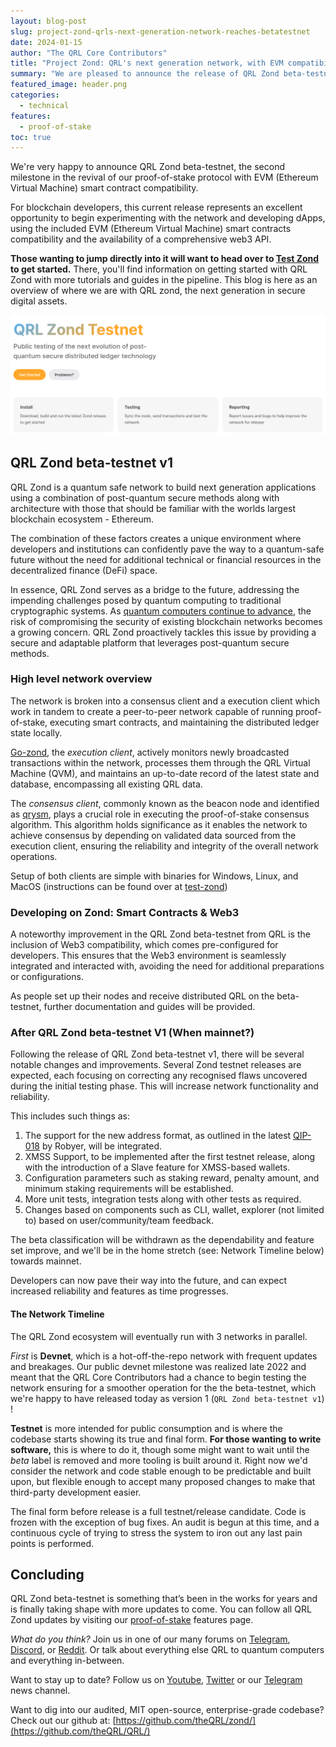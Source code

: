```yaml
---
layout: blog-post
slug: project-zond-qrls-next-generation-network-reaches-betatestnet
date: 2024-01-15
author: "The QRL Core Contributors"
title: "Project Zond: QRL's next generation network, with EVM compatibility reaches beta-testnet"
summary: "We are pleased to announce the release of QRL Zond beta-testnet v1, an important step towards allowing blockchain developers to create dApps with EVM smart contract capability and a robust web3 API on a quantum safe backbone. Read more in our blog or jump in right away by going to [Test Zond](https://test-zond.theqrl.org)."
featured_image: header.png
categories:
  - technical
features:
  - proof-of-stake
toc: true
---
```


We're very happy to announce QRL Zond beta-testnet, the second milestone in the revival of our proof-of-stake protocol with EVM (Ethereum Virtual Machine) smart contract compatibility. 

For blockchain developers, this current release represents an excellent opportunity to begin experimenting with the network and developing dApps, using the included EVM (Ethereum Virtual Machine) smart contracts compatibility and the availability of a comprehensive web3 API.

**Those wanting to jump directly into it will want to head over to [Test Zond](http://test-zond.theqrl.org) to get started.** There, you'll find information on getting started with QRL Zond with more tutorials and guides in the pipeline. This blog is here as an overview of where we are with QRL zond, the next generation in secure digital assets.

![Alt text](image.png)

## QRL Zond beta-testnet v1

QRL Zond is a quantum safe network to build next generation applications using a combination of post-quantum secure methods along with architecture with those that should be familiar with the worlds largest blockchain ecosystem - Ethereum.

The combination of these factors creates a unique environment where developers and institutions can confidently pave the way to a quantum-safe future without the need for additional technical or financial resources in the decentralized finance (DeFi) space.

In essence, QRL Zond serves as a bridge to the future, addressing the impending challenges posed by quantum computing to traditional cryptographic systems. As [quantum computers continue to advance](/why), the risk of compromising the security of existing blockchain networks becomes a growing concern. QRL Zond proactively tackles this issue by providing a secure and adaptable platform that leverages post-quantum secure methods.

### High level network overview

The network is broken into a consensus client and a execution client which work in tandem to create a peer-to-peer network capable of running proof-of-stake, executing smart contracts, and maintaining the distributed ledger state locally.

[Go-zond](https://github.com/theQRL/go-zond/), the *execution client*, actively monitors newly broadcasted transactions within the network, processes them through the QRL Virtual Machine (QVM), and maintains an up-to-date record of the latest state and database, encompassing all existing QRL data.

The *consensus client*, commonly known as the beacon node and identified as [qrysm](https://github.com/theQRL/qrysm), plays a crucial role in executing the proof-of-stake consensus algorithm. This algorithm holds significance as it enables the network to achieve consensus by depending on validated data sourced from the execution client, ensuring the reliability and integrity of the overall network operations.

Setup of both clients are simple with binaries for Windows, Linux, and MacOS (instructions can be found over at [test-zond](https://test-zond.theqrl.org))

### Developing on Zond: Smart Contracts & Web3 

A noteworthy improvement in the QRL Zond beta-testnet from QRL is the inclusion of Web3 compatibility, which comes pre-configured for developers. This ensures that the Web3 environment is seamlessly integrated and interacted with, avoiding the need for additional preparations or configurations. 

As people set up their nodes and receive distributed QRL on the beta-testnet, further documentation and guides will be provided.

### After QRL Zond beta-testnet V1 (When mainnet?)

Following the release of QRL Zond beta-testnet v1, there will be several notable changes and improvements. Several Zond testnet releases are expected, each focusing on correcting any recognised flaws uncovered during the initial testing phase. This will increase network functionality and reliability.

This includes such things as:

1. The support for the new address format, as outlined in the latest [QIP-018](/qips/qip018/) by Robyer, will be integrated.
2. XMSS Support, to be implemented after the first testnet release, along with the introduction of a Slave feature for XMSS-based wallets. 
3. Configuration parameters such as staking reward, penalty amount, and minimum staking requirements will be established. 
4. More unit tests, integration tests along with other tests as required. 
5. Changes based on components such as CLI, wallet, explorer (not limited to) based on user/community/team feedback.

The beta classification will be withdrawn as the dependability and feature set improve, and we'll be in the home stretch (see: Network Timeline below) towards mainnet.

Developers can now pave their way into the future, and can expect increased reliability and features as time progresses.

#### The Network Timeline

The QRL Zond ecosystem will eventually run with 3 networks in parallel. 

*First* is **Devnet**, which is a hot-off-the-repo network with frequent updates and breakages. Our public devnet milestone was realized late 2022 and meant that the QRL Core Contributors had a chance to begin testing the network ensuring for a smoother operation for the the beta-testnet, which we're happy to have released today as version 1 (`QRL Zond beta-testnet v1`) !

**Testnet** is more intended for public consumption and is where the codebase starts showing its true and final form. **For those wanting to write software,** this is where to do it, though some might want to wait until the *beta* label is removed and more tooling is built around it. Right now we'd consider the network and code stable enough to be predictable and built upon, but flexible enough to accept many proposed changes to make that third-party development easier.

The final form before release is a full testnet/release candidate. Code is frozen with the exception of bug fixes. An audit is begun at this time, and a continuous cycle of trying to stress the system to iron out any last pain points is performed. 

## Concluding

QRL Zond beta-testnet is something that’s been in the works for years and is finally taking shape with more updates to come. You can follow all QRL Zond updates by visiting our [proof-of-stake](https://www.theqrl.org/features/proof-of-stake/) features page.

*What do you think?* Join us in one of our many forums on [Telegram](https://t.me/QRLedgerOfficial), [Discord](/discord), or [Reddit](https://www.reddit.com/r/qrl). Or talk about everything else QRL to quantum computers and everything in-between.

Want to stay up to date? Follow us on [Youtube](https://www.youtube.com/c/QRLedger), [Twitter](https://twitter.com/qrledger) or our [Telegram](https://t.me/TheQRLedger) news channel.

Want to dig into our audited, MIT open-source, enterprise-grade codebase? Check out our github at: [https://github.com/theQRL/zond/](https://github.com/theQRL/QRL/)



